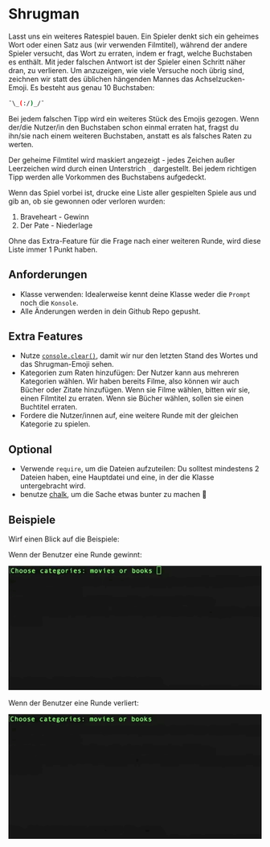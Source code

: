# Shrugman

Lasst uns ein weiteres Ratespiel bauen.
Ein Spieler denkt sich ein geheimes Wort oder einen Satz aus (wir verwenden Filmtitel), während der andere Spieler versucht, das Wort zu erraten, indem er fragt, welche Buchstaben es enthält.
Mit jeder falschen Antwort ist der Spieler einen Schritt näher dran, zu verlieren.
Um anzuzeigen, wie viele Versuche noch übrig sind, zeichnen wir statt des üblichen hängenden Mannes das Achselzucken-Emoji. Es besteht aus genau 10 Buchstaben:

```bash
¯\_(:/)_/¯
```

Bei jedem falschen Tipp wird ein weiteres Stück des Emojis gezogen.
Wenn der/die Nutzer/in den Buchstaben schon einmal erraten hat, fragst du ihn/sie nach einem weiteren Buchstaben, anstatt es als falsches Raten zu werten.

Der geheime Filmtitel wird maskiert angezeigt - jedes Zeichen außer Leerzeichen wird durch einen Unterstrich `_` dargestellt. Bei jedem richtigen Tipp werden alle Vorkommen des Buchstabens aufgedeckt.

Wenn das Spiel vorbei ist, drucke eine Liste aller gespielten Spiele aus und gib an, ob sie gewonnen oder verloren wurden:

1. Braveheart - Gewinn
2. Der Pate - Niederlage

Ohne das Extra-Feature für die Frage nach einer weiteren Runde, wird diese Liste immer 1 Punkt haben.

## Anforderungen

- Klasse verwenden: Idealerweise kennt deine Klasse weder die `Prompt` noch die `Konsole`.
- Alle Änderungen werden in dein Github Repo gepusht.

## Extra Features

- Nutze [`console.clear()`](https://www.geeksforgeeks.org/node-js-console-clear-method/), damit wir nur den letzten Stand des Wortes und das Shrugman-Emoji sehen.
- Kategorien zum Raten hinzufügen: Der Nutzer kann aus mehreren Kategorien wählen. Wir haben bereits Filme, also können wir auch Bücher oder Zitate hinzufügen. Wenn sie Filme wählen, bitten wir sie, einen Filmtitel zu erraten. Wenn sie Bücher wählen, sollen sie einen Buchtitel erraten.
- Fordere die Nutzer/innen auf, eine weitere Runde mit der gleichen Kategorie zu spielen.

## Optional

- Verwende `require`, um die Dateien aufzuteilen: Du solltest mindestens 2 Dateien haben, eine Hauptdatei und eine, in der die Klasse untergebracht wird.
- benutze [chalk](https://www.npmjs.com/package/chalk), um die Sache etwas bunter zu machen 🌈

## Beispiele

Wirf einen Blick auf die Beispiele:

Wenn der Benutzer eine Runde gewinnt:

![Beispiel-Sieg](img/example-win.gif)

Wenn der Benutzer eine Runde verliert:

![Beispiel-Niederlage](img/example-loss.gif)
